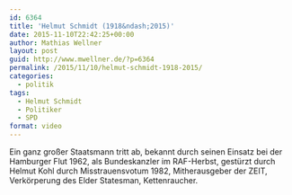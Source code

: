 ```yaml
---
id: 6364
title: 'Helmut Schmidt (1918&ndash;2015)'
date: 2015-11-10T22:42:25+00:00
author: Mathias Wellner
layout: post
guid: http://www.mwellner.de/?p=6364
permalink: /2015/11/10/helmut-schmidt-1918-2015/
categories:
  - politik
tags:
  - Helmut Schmidt
  - Politiker
  - SPD
format: video
---
```

Ein ganz großer Staatsmann tritt ab, bekannt durch seinen Einsatz bei der Hamburger Flut 1962, als Bundeskanzler im RAF-Herbst, gestürzt durch Helmut Kohl durch Misstrauensvotum 1982, Mitherausgeber der ZEIT, Verkörperung des Elder Statesman, Kettenraucher.